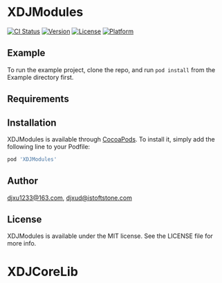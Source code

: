 # XDJModules

[![CI Status](https://img.shields.io/travis/djxu1233@163.com/XDJModules.svg?style=flat)](https://travis-ci.org/djxu1233@163.com/XDJModules)
[![Version](https://img.shields.io/cocoapods/v/XDJModules.svg?style=flat)](https://cocoapods.org/pods/XDJModules)
[![License](https://img.shields.io/cocoapods/l/XDJModules.svg?style=flat)](https://cocoapods.org/pods/XDJModules)
[![Platform](https://img.shields.io/cocoapods/p/XDJModules.svg?style=flat)](https://cocoapods.org/pods/XDJModules)

## Example

To run the example project, clone the repo, and run `pod install` from the Example directory first.

## Requirements

## Installation

XDJModules is available through [CocoaPods](https://cocoapods.org). To install
it, simply add the following line to your Podfile:

```ruby
pod 'XDJModules'
```

## Author

djxu1233@163.com, djxud@istoftstone.com

## License

XDJModules is available under the MIT license. See the LICENSE file for more info.
# XDJCoreLib

